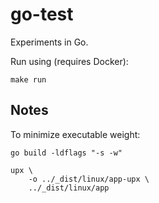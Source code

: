 # go-test

Experiments in Go.

Run using (requires Docker):

```
make run
```


## Notes

To minimize executable weight:

```
go build -ldflags "-s -w"
```

```
upx \
	-o ../_dist/linux/app-upx \
	../_dist/linux/app
```

